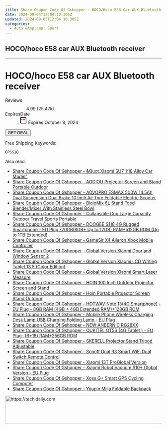 ```yaml
---
title: Share Coupon Code Of Gshopper - HOCO/Hoco E58 Car AUX Bluetooth Receiver
date: 2024-09-04T12:04:10.305Z
updated: 2024-09-05T12:04:10.305Z
categories:
  - Auto &Amp;amp; Sport
---
```


## HOCO/hoco E58 car AUX Bluetooth receiver

<hr>
<main class="px-4 py-6 sm:p-6 md:px-8 md:py-10">
  <div class="mx-auto grid max-w-4xl grid-cols-1 lg:max-w-5xl lg:grid-cols-2 lg:gap-x-20">
    <div class="relative col-start-1 row-start-1 flex flex-col-reverse rounded-lg bg-gradient-to-t from-black/75 via-black/0 p-3 sm:row-start-2 sm:bg-none sm:p-0 lg:row-start-1">
      <h1 class="mt-1 text-lg font-semibold text-white sm:text-slate-900 md:text-2xl dark:sm:text-white">HOCO/hoco E58 car AUX Bluetooth receiver</h1>
    </div>
        <dl class="row-start-2 mt-4 flex items-center text-xs font-medium sm:row-start-3 sm:mt-1 md:mt-2.5 lg:row-start-2">
      <dt class="sr-only">Reviews</dt>
      <dd class="flex items-center text-indigo-600 dark:text-indigo-400">
        <svg width="24" height="24" fill="none" aria-hidden="true" class="mr-1 stroke-current dark:stroke-indigo-500">
          <path d="m12 5 2 5h5l-4 4 2.103 5L12 16l-5.103 3L9 14l-4-4h5l2-5Z" stroke-width="2" stroke-linecap="round" stroke-linejoin="round" />
        </svg>
        <span>4.99 <span class="font-normal text-slate-400">(25.47k)</span></span>
      </dd>
      <dt class="sr-only">ExpiresDate</dt>
      <dd class="flex items-center">
        <svg width="2" height="2" aria-hidden="true" fill="currentColor" class="mx-3 text-slate-300">
          <circle cx="1" cy="1" r="1" />
        </svg>
        <svg width="24" height="24" viewBox="0 0 24 24" fill="none" stroke="currentColor" stroke-width="2">
          <rect x="3" y="3" width="18" height="18" rx="2" fill="#fff" />
          <path d="M6 10L18 10" stroke="red" stroke-width="2" fill="none" />
          <path d="M10 6L10 18" stroke="#fff" stroke-width="2" fill="none" />
        </svg>
        Expires October 8, 2024      </dd>
    </dl>
    <div class="col-start-1 row-start-3 mt-4 self-center sm:col-start-2 sm:row-span-2 sm:row-start-2 sm:mt-0 lg:col-start-1 lg:row-start-3 lg:row-end-4 lg:mt-6">
      <button type="button" onClick="javascript:window.open(decodeURIComponent('https%3A%2F%2Fwww.shareasale.com%2Fu.cfm%3Fd%3D1118194%26m%3D97331%26u%3D4338022'), '_blank');void(0);" class="rounded-lg bg-red-600 px-3 py-2 text-sm font-medium leading-6 text-white">GET DEAL</button>
    </div>
    <p class="col-start-1 mt-4 text-sm leading-6 sm:col-span-2 lg:col-span-1 lg:row-start-4 lg:mt-6 dark:text-slate-400">Free Shipping Keywords: </p>
    <p class="mt-4">
      <code class="bg-purple-900 p-4 text-sm font-bold tracking-widest text-white">GPSS10</code>
    </p>
  </div>
</main>
<span class="atpl-alsoreadstyle">Also read:</span>
<div><ul>
<li><a href="https://coupons.techidaily.com/coupon-1117909-share-97331-sale/"><u>Share Coupon Code Of Gshopper - &Quot;Xiaomi SU7 1:18 Alloy Car Model&quot;</u></a></li>
<li><a href="https://coupons.techidaily.com/coupon-1117906-share-97331-sale/"><u>Share Coupon Code Of Gshopper - AODIOU Projector Screen and Stand Portable Outdoor</u></a></li>
<li><a href="https://coupons.techidaily.com/coupon-1117897-share-97331-sale/"><u>Share Coupon Code Of Gshopper - AOVOPRO ESMAX 500W 14.5Ah Dual Suspension Dual Brake 10 Inch Air Tyre Foldable Electric Scooter</u></a></li>
<li><a href="https://coupons.techidaily.com/coupon-1117900-share-97331-sale/"><u>Share Coupon Code Of Gshopper - BioloMix 6L Stand Food Blender/Mixer With Stainless Steel Bowl</u></a></li>
<li><a href="https://coupons.techidaily.com/coupon-1117893-share-97331-sale/"><u>Share Coupon Code Of Gshopper - Collapsible Cup Large Capacity Outdoor Travel Sports Portable</u></a></li>
<li><a href="https://coupons.techidaily.com/coupon-1117896-share-97331-sale/"><u>Share Coupon Code Of Gshopper - DOOGEE S118 4G Rugged Smartphone - EU Plug -20GB(8GB+ Up to 12GB) RAM+512GB ROM (Up to 1TB Extended)</u></a></li>
<li><a href="https://coupons.techidaily.com/coupon-1117899-share-97331-sale/"><u>Share Coupon Code Of Gshopper - GameSir X4 Aileron Xbox Mobile Controller</u></a></li>
<li><a href="https://coupons.techidaily.com/coupon-1117912-share-97331-sale/"><u>Share Coupon Code Of Gshopper - Global Version Xiaomi Door and Window Sensor 2</u></a></li>
<li><a href="https://coupons.techidaily.com/coupon-1117910-share-97331-sale/"><u>Share Coupon Code Of Gshopper - Global Version Xiaomi LCD Writing Tablet 13.5  (Color Edition)</u></a></li>
<li><a href="https://coupons.techidaily.com/coupon-1117911-share-97331-sale/"><u>Share Coupon Code Of Gshopper - Global Version Xiaomi Smart Laser Measure</u></a></li>
<li><a href="https://coupons.techidaily.com/coupon-1117905-share-97331-sale/"><u>Share Coupon Code Of Gshopper - HOIN 100 Inch Outdoor Projector Screen and Stand</u></a></li>
<li><a href="https://coupons.techidaily.com/coupon-1117907-share-97331-sale/"><u>Share Coupon Code Of Gshopper - Hoin Portable Projector Screen Stand Outdoor</u></a></li>
<li><a href="https://coupons.techidaily.com/coupon-1117895-share-97331-sale/"><u>Share Coupon Code Of Gshopper - HOTWAV Note 13(4G Smartphone) -EU Plug - 8GB RAM (4GB + 4GB Extended RAM)+128GB ROM</u></a></li>
<li><a href="https://coupons.techidaily.com/coupon-1117892-share-97331-sale/"><u>Share Coupon Code Of Gshopper - Mobile Phone Wireless Charging Desk Lamp USB Charging Folding Lamp - EU Plug</u></a></li>
<li><a href="https://coupons.techidaily.com/coupon-1117903-share-97331-sale/"><u>Share Coupon Code Of Gshopper - NEW ANBERNIC RG28XX</u></a></li>
<li><a href="https://coupons.techidaily.com/coupon-1117894-share-97331-sale/"><u>Share Coupon Code Of Gshopper - OUKITEL OT5S (4G Tablet ) - EU Plug- (6+18) RAM+256GB ROM</u></a></li>
<li><a href="https://coupons.techidaily.com/coupon-1117904-share-97331-sale/"><u>Share Coupon Code Of Gshopper - SKERELL Projector Stand Tripod Adjustable</u></a></li>
<li><a href="https://coupons.techidaily.com/coupon-1117979-share-97331-sale/"><u>Share Coupon Code Of Gshopper - Sonoff Dual R3 Smart WiFi Dual Switch Remote Control</u></a></li>
<li><a href="https://coupons.techidaily.com/coupon-1117908-share-97331-sale/"><u>Share Coupon Code Of Gshopper - Xiaomi 13T ProGlobal Version</u></a></li>
<li><a href="https://coupons.techidaily.com/coupon-1117902-share-97331-sale/"><u>Share Coupon Code Of Gshopper - Xiaomi Robot Vacuum S10+ Global Version - EU Plug</u></a></li>
<li><a href="https://coupons.techidaily.com/coupon-1117898-share-97331-sale/"><u>Share Coupon Code Of Gshopper - Xoss G+ Smart GPS Cycling Computer</u></a></li>
<li><a href="https://coupons.techidaily.com/coupon-1117901-share-97331-sale/"><u>Share Coupon Code Of Gshopper - Youpin Mijia Foldable Backpack</u></a></li>
</ul></div>

<ins class="adsbygoogle"
      style="display:block"
      data-ad-client="ca-pub-7571918770474297"
      data-ad-slot="8358498916"
      data-ad-format="auto"
      data-full-width-responsive="true"></ins>
<!-- affiliate ads begin -->
<a href="https://aligracehair.sjv.io/c/5597632/2027195/19272" target="_top" id="2027195">
  <img src="//a.impactradius-go.com/display-ad/19272-2027195" border="0" alt="https://techidaily.com" width="728" height="90"/>
</a>
<img height="0" width="0" src="https://aligracehair.sjv.io/i/5597632/2027195/19272" style="position:absolute;visibility:hidden;" border="0" />
<!-- affiliate ads end -->